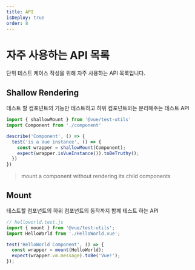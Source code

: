 ```yaml
---
title: API
isDeploy: true
order: 8
---
```


# 자주 사용하는 API 목록

단위 테스트 케이스 작성을 위해 자주 사용하는 API 목록입니다.

## Shallow Rendering

테스트 할 컴포넌트의 기능만 테스트하고 하위 컴포넌트와는 분리해주는 테스트 API

```js
import { shallowMount } from '@vue/test-utils'
import Component from './component'

describe('Component', () => {
  test('is a Vue instance', () => {
    const wrapper = shallowMount(Component);
    expect(wrapper.isVueInstance()).toBeTruthy();
  })
})
```

> mount a component without rendering its child components

## Mount

테스트할 컴포넌트의 하위 컴포넌트의 동작까지 함께 테스트 하는 API

```js
// helloworld.test.js
import { mount } from '@vue/test-utils';
import HelloWorld from './HelloWorld.vue';

test('HelloWorld Component', () => {
  const wrapper = mount(HelloWorld);
  expect(wrapper.vm.message).toBe('Vue!');
});
```